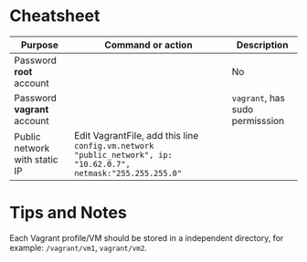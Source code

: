 # Cheatsheet

| Purpose                       | Command or action                                                                                              | Description                     |
|-------------------------------|----------------------------------------------------------------------------------------------------------------|---------------------------------|
| Password **root** account     |                                                                                                                | No                              |
| Password **vagrant** account  |                                                                                                                | `vagrant`, has sudo permisssion |
| Public network with static IP | Edit VagrantFile, add this line `config.vm.network "public_network", ip: "10.62.0.7", netmask:"255.255.255.0"` |                                 |

# Tips and Notes

Each Vagrant profile/VM should be stored in a independent directory, for example: `/vagrant/vm1`, `vagrant/vm2`.